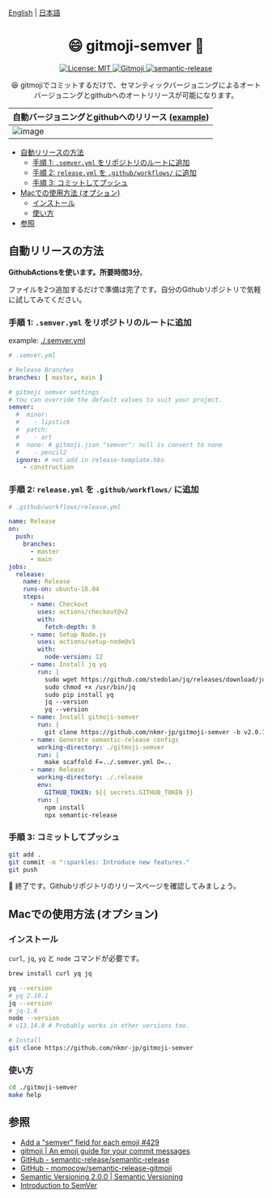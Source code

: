 [English](README.md) | [日本語](README_JA.md)

<h1 align="center">😄 gitmoji-semver 🚀</h1>

<p align="center">
  <a href="#" target="_blank">
    <img alt="License: MIT" src="https://img.shields.io/badge/License-MIT-yellow.svg" />
  </a>
  <a href="https://gitmoji.carloscuesta.me">
    <img src="https://img.shields.io/badge/gitmoji-%20😜%20😍-FFDD67.svg?style=flat-square" alt="Gitmoji">
  </a>
  <a href="https://github.com/semantic-release/semantic-release">
    <img src="https://img.shields.io/badge/%20%20%F0%9F%93%A6%F0%9F%9A%80-semantic--release-e10079.svg" alt="semantic-release">
  </a>
</p>

<p align="center">
😆 gitmojiでコミットするだけで、セマンティックバージョニングによるオートバージョニングとgithubへのオートリリースが可能になります。
</p>



| 自動バージョニングとgithubへのリリース ([example](https://github.com/nkmr-jp/gitmoji-semver-sample/releases/tag/v4.0.0)) |
|--|
| ![image](https://user-images.githubusercontent.com/8490118/107201108-e60a9500-6a3b-11eb-875b-76b0efe2622e.png) |


<!-- @import "[TOC]" {cmd="toc" depthFrom=1 depthTo=6 orderedList=false} -->

<!-- code_chunk_output -->

- [自動リリースの方法](#自動リリースの方法)
  - [手順 1: `.semver.yml` をリポジトリのルートに追加](#手順-1-semveryml-をリポジトリのルートに追加)
  - [手順 2: `release.yml` を `.github/workflows/` に追加](#手順-2-releaseyml-を-githubworkflows-に追加)
  - [手順 3: コミットしてプッシュ](#手順-3-コミットしてプッシュ)
- [Macでの使用方法 (オプション)](#macでの使用方法-オプション)
  - [インストール](#インストール)
  - [使い方](#使い方)
- [参照](#参照)

<!-- /code_chunk_output -->

## 自動リリースの方法

**GithubActionsを使います。所要時間3分**。

ファイルを2つ追加するだけで準備は完了です。自分のGithubリポジトリで気軽に試してみてください。

### 手順 1: `.semver.yml` をリポジトリのルートに追加

example: [./.semver.yml](.semver.yml)

```yml
# .semver.yml

# Release Branches
branches: [ master, main ]

# gitmoji semver settings
# You can override the default values to suit your project.
semver:
  #  minor:
  #    - lipstick
  #  patch:
  #    - art
  #  none: # gitmoji.json "semver": null is convert to none
  #    - pencil2
  ignore: # not add in release-template.hbs
    - construction
```

### 手順 2: `release.yml` を `.github/workflows/` に追加

```yml
# .github/workflows/release.yml

name: Release
on:
  push:
    branches:
      - master
      - main
jobs:
  release:
    name: Release
    runs-on: ubuntu-18.04
    steps:
      - name: Checkout
        uses: actions/checkout@v2
        with:
          fetch-depth: 0
      - name: Setup Node.js
        uses: actions/setup-node@v1
        with:
          node-version: 12
      - name: Install jq yq
        run: |
          sudo wget https://github.com/stedolan/jq/releases/download/jq-1.6/jq-linux64 -O /usr/bin/jq &&\
          sudo chmod +x /usr/bin/jq
          sudo pip install yq
          jq --version
          yq --version
      - name: Install gitmoji-semver
        run: |
          git clone https://github.com/nkmr-jp/gitmoji-semver -b v2.0.1
      - name: Generate semantic-release configs
        working-directory: ./gitmoji-semver
        run: |
          make scaffold F=../.semver.yml O=..
      - name: Release
        working-directory: ./.release
        env:
          GITHUB_TOKEN: ${{ secrets.GITHUB_TOKEN }}
        run: |
          npm install
          npx semantic-release
```

### 手順 3: コミットしてプッシュ

```sh
git add .
git commit -m ":sparkles: Introduce new features."
git push
```

:tada: 終了です。Githubリポジトリのリリースページを確認してみましょう。

## Macでの使用方法 (オプション)

### インストール

`curl`, `jq`, `yq` と `node` コマンドが必要です。

```sh
brew install curl yq jq

yq --version
# yq 2.10.1
jq --version
# jq-1.6
node --version
# v13.14.0 # Probably works in other versions too.

# Install
git clone https://github.com/nkmr-jp/gitmoji-semver
```

### 使い方

```sh
cd ./gitmoji-semver
make help
```

## 参照

- [Add a "semver" field for each emoji #429](https://github.com/carloscuesta/gitmoji/issues/429)
- [gitmoji | An emoji guide for your commit messages](https://gitmoji.carloscuesta.me/)
- [GitHub - semantic-release/semantic-release](https://github.com/semantic-release/semantic-release)
- [GitHub - momocow/semantic-release-gitmoji](https://github.com/momocow/semantic-release-gitmoji)
- [Semantic Versioning 2.0.0 | Semantic Versioning](https://semver.org/)
- [Introduction to SemVer](https://blog.greenkeeper.io/introduction-to-semver-d272990c44f2)

